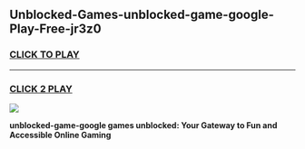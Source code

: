 
## Unblocked-Games-unblocked-game-google-Play-Free-jr3z0
<h3>
<a href="https://premium76.site?title=unblocked-game-google&ref=23A">CLICK TO PLAY</a></h3>
<hr>

<h3>
<a href="https://premium76.site?title=unblocked-game-google&ref=23A">CLICK 2 PLAY</a>
  
</h3>

<a href="https://premium76.site?title=unblocked-game-google&ref=23A"><img src="https://clearcache.store/games.png"></a>


**unblocked-game-google games unblocked: Your Gateway to Fun and Accessible Online Gaming**
